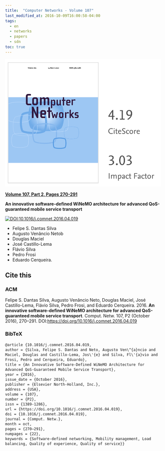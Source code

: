 ```yaml
---
title:  "Computer Networks - Volume 107"
last_modified_at: 2016-10-09T16:00:58-04:00
tags:
  - en
  - networks
  - papers
  - sdn
toc: true
---
```


[![](/assets/images/posts/2016-10-09-computer-networks.png)](https://www.journals.elsevier.com/computer-networks)

[**Volume 107, Part 2, Pages 270-291**](https://www.sciencedirect.com/science/article/abs/pii/S1389128616301177)

**An innovative software-defined WiNeMO architecture for advanced QoS-guaranteed mobile service transport**

[![DOI:10.1016/j.comnet.2016.04.019](https://zenodo.org/badge/DOI/10.1016/j.comnet.2016.04.019.svg)](https://doi.org/10.1016/j.comnet.2016.04.019)


 - Felipe S. Dantas Silva
 - Augusto Venâncio Netob
 - Douglas Maciel
 - José Castillo-Lema
 - Flávio Silva
 - Pedro Frosi
 - Eduardo Cerqueira.

## Cite this

### ACM
Felipe S. Dantas Silva, Augusto Venâncio Neto, Douglas Maciel, José Castillo-Lema, Flávio Silva, Pedro Frosi, and Eduardo Cerqueira. 2016. **An innovative software-defined WiNeMO architecture for advanced QoS-guaranteed mobile service transport**. Comput. Netw. 107, P2 (October 2016), 270–291. DOI:https://doi.org/10.1016/j.comnet.2016.04.019

### BibTeX

```
@article {10.1016/j.comnet.2016.04.019,
author = {Silva, Felipe S. Dantas and Neto, Augusto Ven\^{a}ncio and Maciel, Douglas and Castillo-Lema, Jos\'{e} and Silva, Fl\'{a}vio and Frosi, Pedro and Cerqueira, Eduardo},
title = {An Innovative Software-Defined WiNeMO Architecture for Advanced QoS-Guaranteed Mobile Service Transport},
year = {2016},
issue_date = {October 2016},
publisher = {Elsevier North-Holland, Inc.},
address = {USA},
volume = {107},
number = {P2},
issn = {1389-1286},
url = {https://doi.org/10.1016/j.comnet.2016.04.019},
doi = {10.1016/j.comnet.2016.04.019},
journal = {Comput. Netw.},
month = oct,
pages = {270–291},
numpages = {22},
keywords = {Software-defined networking, Mobility management, Load balancing, Quality of experience, Quality of service}}
```
